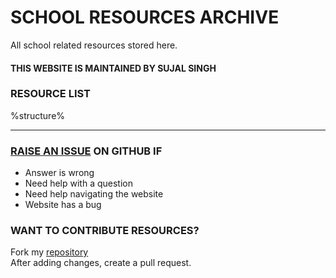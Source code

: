 # SCHOOL RESOURCES ARCHIVE

All school related resources stored here.

#### THIS WEBSITE IS MAINTAINED BY SUJAL SINGH

### RESOURCE LIST

%structure%

---

### [RAISE AN ISSUE](https://sujaldev.github.io/school/) ON GITHUB IF

- Answer is wrong
- Need help with a question
- Need help navigating the website
- Website has a bug

### WANT TO CONTRIBUTE RESOURCES?

Fork my [repository](https://github.com/sujaldev/school) \
After adding changes, create a pull request.